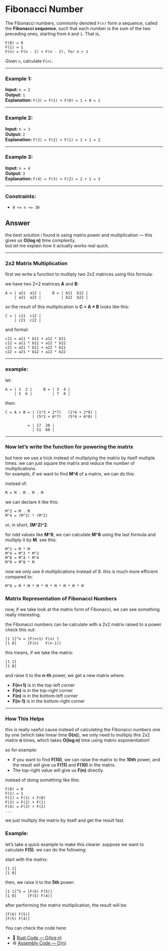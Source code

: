 # Fibonacci Number

The Fibonacci numbers, commonly denoted `F(n)` form a sequence, called the **Fibonacci sequence**, such that each number is the sum of the two preceding ones, starting from `0` and `1`. That is,

```
F(0) = 0  
F(1) = 1  
F(n) = F(n - 1) + F(n - 2), for n > 1  
```

Given `n`, calculate `F(n)`.

---

### Example 1:
**Input:** `n = 2`  
**Output:** `1`  
**Explanation:** `F(2) = F(1) + F(0) = 1 + 0 = 1`

---

### Example 2:
**Input:** `n = 3`  
**Output:** `2`  
**Explanation:** `F(3) = F(2) + F(1) = 1 + 1 = 2`

---

### Example 3:
**Input:** `n = 4`  
**Output:** `3`  
**Explanation:** `F(4) = F(3) + F(2) = 2 + 1 = 3`

---

### Constraints:
- `0 <= n <= 30`




## Answer
the best solution i found is using matrix power and multiplication — this gives us **O(log n)** time complexity.  
but let me explain how it actually works real quick.

---

### 2x2 Matrix Multiplication
first we write a function to multiply two 2x2 matrices using this formula:

we have two 2×2 matrices **A** and **B**:

```
A = | a11  a12 |     B = | b11  b12 |
    | a21  a22 |         | b21  b22 |
```

so the result of this multiplication is **C = A × B** looks like this:

```
C = | c11  c12 |
    | c21  c22 |
```

and formal:

```
c11 = a11 * b11 + a12 * b21  
c12 = a11 * b12 + a12 * b22  
c21 = a21 * b11 + a22 * b21  
c22 = a21 * b12 + a22 * b22  
```

---

### example:

let:

```
A = | 1  2 |     B = | 3  4 |
    | 5  6 |         | 7  8 |
```

then:

```
C = A × B = | (1*3 + 2*7)   (1*4 + 2*8) |  
            | (5*3 + 6*7)   (5*4 + 6*8) |

          = | 17  20 |
            | 51  60 |
```

---

### Now let’s write the function for powering the matrix

but here we use a trick instead of multiplying the matrix by itself multiple times. we can just square the matrix and reduce the number of multiplications.  
for example, if we want to find **M^4** of a matrix, we can do this:

instead of:

```
M = M . M . M . M
```

we can declare it like this:

```
M^2 = M . M
M^4 = (M^2) * (M^2)
```

or, in short, **(M^2)^2**.

for odd values like **M^9**, we can calculate **M^8** using the last formula and multiply it by **M**. see this:

```
M^2 = M * M
M^4 = M^2 * M^2
M^8 = M^4 * M^4 
M^9 = M^8 * M
```

now we only use 4 multiplications instead of 8. this is much more efficient compared to:

```
M^9 = M * M * M * M * M * M * M * M
```

### Matrix Representation of Fibonacci Numbers
now, if we take look at the matrix form of Fibonacci, we can see something really interesting.

the Fibonacci numbers can be calculate with a 2x2 matrix raised to a power. check this out:

```
[1 1]^n = [F(n+1) F(n) ]
[1 0]     [F(n)   F(n-1)]
```

this means, if we take the matrix:

```
[1 1]
[1 0]
```

and raise it to the **n-th** power, we get a new matrix where:

- **F(n+1)** is in the top-left corner
- **F(n)** is in the top-right corner
- **F(n)** is in the bottom-left corner
- **F(n-1)** is in the bottom-right corner

---

### How This Helps

this is really useful cause instead of calculating the Fibonacci numbers one by one (which take linear time **O(n)**), we only need to multiply this 2x2 matrix **n** times, which takes **O(log n)** time using matrix exponentiation!

so for example:

- If you want to find **F(10)**, we can raise the matrix to the **10th** power, and the result will give us **F(11)** and **F(10)** in the matrix.
- The top-right value will give us **F(n)** directly.

instead of doing something like this:

```
F(0) = 0
F(1) = 1
F(2) = F(1) + F(0)
F(3) = F(2) + F(1)
F(4) = F(3) + F(2)
... 
```

we just multiply the matrix by itself and get the result fast.


### Example:

let’s take a quick example to make this clearer. suppose we want to calculate **F(5)**. we can do the following:

start with the matrix:

```
[1 1]
[1 0]
```

then, we raise it to the **5th** power:

```
[1 1]^5 = [F(6) F(5)]
[1 0]     [F(5) F(4)]
```

after performing the matrix multiplication, the result will be:

```
[F(6) F(5)]
[F(5) F(4)]
```

You can check the code here:  
- 🦀 [Rust Code — O(log n)](./rust/src/lib.rs)  
- ⚙️ [Assembly Code — O(n)](./assembly/fibonacci.asm)
